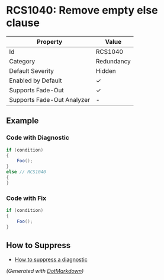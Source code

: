 # RCS1040: Remove empty else clause

| Property                    | Value      |
| --------------------------- | ---------- |
| Id                          | RCS1040    |
| Category                    | Redundancy |
| Default Severity            | Hidden     |
| Enabled by Default          | &#x2713;   |
| Supports Fade\-Out          | &#x2713;   |
| Supports Fade\-Out Analyzer | \-         |

## Example

### Code with Diagnostic

```csharp
if (condition)
{
    Foo();
}
else // RCS1040
{
}
```

### Code with Fix

```csharp
if (condition)
{
    Foo();
}
```

## How to Suppress

* [How to suppress a diagnostic](../HowToConfigureAnalyzers.md#how-to-suppress-a-diagnostic)

*\(Generated with [DotMarkdown](http://github.com/JosefPihrt/DotMarkdown)\)*